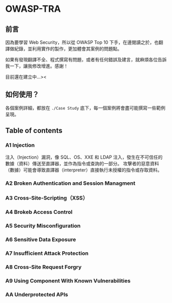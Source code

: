 # OWASP-TRA

## 前言

因為要學習 Web Security，所以從 OWASP Top 10 下手，在邊閱讀之於，也翻譯做紀錄，並利用實作的製作，更加體會其案例的問題點。

如果有發現翻譯不全、程式撰寫有問題，或者有任何錯誤及建言，就麻煩各位告訴我一下，讓我修改增進。感謝！

目前還在建立中...><

## 如何使用？

各個案例詳細，都放在 `./Case Study` 底下，每一個案例將會盡可能撰寫一些範例呈現。

## Table of contents

### A1 Injection

注入（Injection）漏洞，像 SQL、OS、XXE 和 LDAP 注入，發生在不可信任的數據（資料）傳送至直譯器，並作為指令或查詢的一部分。
攻擊者的惡意資料（數據）可能會導致直譯器（interpreter）直接執行未授權的指令或存取資料。

### A2 Broken Authentication and Session Managment

### A3 Cross-Site-Scripting（XSS）

### A4 Brokeb Access Control

### A5 Security Misconfiguration

### A6 Sensitive Data Exposure

### A7 Insufficient Attack Protection

### A8 Cross-Site Request Forgry

### A9 Using Component With Known Vulnerabilities

### AA Underprotected APIs
